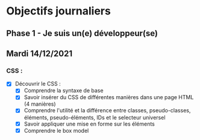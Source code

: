 # Objectifs journaliers

## Phase 1 - Je suis un(e) développeur(se)


## Mardi 14/12/2021


### CSS :

* [X] Découvrir le CSS :
  * [X] Comprendre la syntaxe de base
  * [x] Savoir insérer du CSS de différentes manières dans une page HTML (4 manières)
  * [x] Comprendre l'utilité et la différence entre classes, pseudo-classes, éléments, pseudo-éléments,  IDs et le selecteur universel
  * [x] Savoir appliquer une mise en forme sur les éléments 
  * [x] Comprendre le box model
